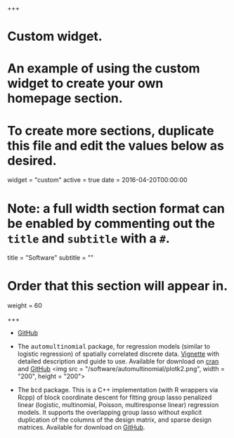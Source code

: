 +++
# Custom widget.
# An example of using the custom widget to create your own homepage section.
# To create more sections, duplicate this file and edit the values below as desired.
widget = "custom"
active = true
date = 2016-04-20T00:00:00

# Note: a full width section format can be enabled by commenting out the `title` and `subtitle` with a `#`.
title = "Software"
subtitle = ""

# Order that this section will appear in.
weight = 60

+++
* [GitHub](https://github.com/stephenberg)

* The <tt>automultinomial</tt> package, for regression models (similar to logistic regression) of spatially correlated discrete data.  [Vignette](/software/automultinomial/vignette.pdf) with detailed description and guide to use. Available for download on 
[cran](https://cran.r-project.org/web/packages/automultinomial/index.html) and   [GitHub](https://github.com/stephenberg/automultinomial) 
<img src = "/software/automultinomial/plotk2.png", width = "200", height = "200">

* The <tt>bcd</tt> package. This is a C++ implementation (with R wrappers via Rcpp) of block coordinate descent for fitting group lasso penalized linear (logistic, multinomial, Poisson, multiresponse linear) regression models. It supports the overlapping group lasso without explicit duplication of the columns of the design matrix, and sparse design matrices. Available for download on [GitHub](https://github.com/stephenberg/bcd).



